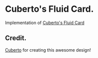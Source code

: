 # Cuberto's Fluid Card.

Implementation of [Cuberto's Fluid Card](https://youtu.be/MDRRVHPQlus)

## Credit.

[Cuberto](https://www.instagram.com/cubertodesign/) for creating this awesome design!
